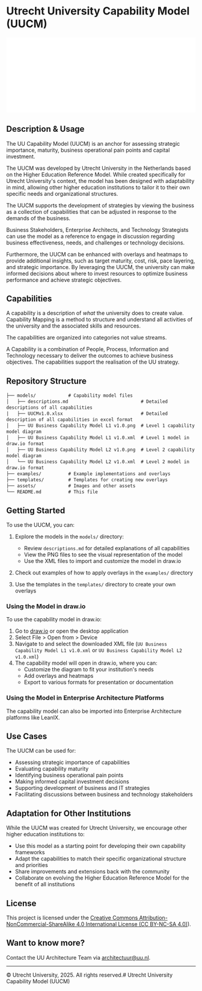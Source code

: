 # Utrecht University Capability Model (UUCM)

![Utrecht University Logo](assets/uu-logo.png)

## Description & Usage

The UU Capability Model (UUCM) is an anchor for assessing strategic importance, maturity, business operational pain points and capital investment.

The UUCM was developed by Utrecht University in the Netherlands based on the Higher Education Reference Model. While created specifically for Utrecht University's context, the model has been designed with adaptability in mind, allowing other higher education institutions to tailor it to their own specific needs and organizational structures.

The UUCM supports the development of strategies by viewing the business as a collection of capabilities that can be adjusted in response to the demands of the business. 

Business Stakeholders, Enterprise Architects, and Technology Strategists can use the model as a reference to engage in discussion regarding business effectiveness, needs, and challenges or technology decisions.

Furthermore, the UUCM can be enhanced with overlays and heatmaps to provide additional insights, such as target maturity, cost, risk, pace layering, and strategic importance. By leveraging the UUCM, the university can make informed decisions about where to invest resources to optimize business performance and achieve strategic objectives.

## Capabilities

A capability is a description of *what* the university does to create value. Capability Mapping is a method to structure and understand all activities of the university and the associated skills and resources.

The capabilities are organized into categories not value streams.

A Capability is a combination of People, Process, Information and Technology necessary to deliver the outcomes to achieve business objectives. The capabilities support the realisation of the UU strategy.

## Repository Structure

```
├── models/            # Capability model files
│   ├── descriptions.md                           # Detailed descriptions of all capabilities
|   ├── UUCMv1.0.xlsx                             # Detailed description of all capabilities in excel format
│   ├── UU Business Capability Model L1 v1.0.png  # Level 1 capability model diagram
│   ├── UU Business Capability Model L1 v1.0.xml  # Level 1 model in draw.io format
│   ├── UU Business Capability Model L2 v1.0.png  # Level 2 capability model diagram
│   └── UU Business Capability Model L2 v1.0.xml  # Level 2 model in draw.io format
├── examples/          # Example implementations and overlays
├── templates/         # Templates for creating new overlays
├── assets/            # Images and other assets
└── README.md          # This file
```

## Getting Started

To use the UUCM, you can:

1. Explore the models in the `models/` directory:
   - Review `descriptions.md` for detailed explanations of all capabilities
   - View the PNG files to see the visual representation of the model
   - Use the XML files to import and customize the model in draw.io

2. Check out examples of how to apply overlays in the `examples/` directory
3. Use the templates in the `templates/` directory to create your own overlays

### Using the Model in draw.io

To use the capability model in draw.io:

1. Go to [draw.io](https://app.diagrams.net/) or open the desktop application
2. Select File > Open from > Device
3. Navigate to and select the downloaded XML file (`UU Business Capability Model L1 v1.0.xml` or `UU Business Capability Model L2 v1.0.xml`)
4. The capability model will open in draw.io, where you can:
   - Customize the diagram to fit your institution's needs
   - Add overlays and heatmaps
   - Export to various formats for presentation or documentation

### Using the Model in Enterprise Architecture Platforms

The capability model can also be imported into Enterprise Architecture platforms like LeanIX.

## Use Cases

The UUCM can be used for:

- Assessing strategic importance of capabilities
- Evaluating capability maturity
- Identifying business operational pain points
- Making informed capital investment decisions
- Supporting development of business and IT strategies
- Facilitating discussions between business and technology stakeholders

## Adaptation for Other Institutions

While the UUCM was created for Utrecht University, we encourage other higher education institutions to:

- Use this model as a starting point for developing their own capability frameworks
- Adapt the capabilities to match their specific organizational structure and priorities
- Share improvements and extensions back with the community
- Collaborate on evolving the Higher Education Reference Model for the benefit of all institutions

## License

This project is licensed under the [Creative Commons Attribution-NonCommercial-ShareAlike 4.0 International License (CC BY-NC-SA 4.0)]([https://creativecommons.org/licenses/by-nc-sa/4.0/)).

## Want to know more?

Contact the UU Architecture Team via [architectuur@uu.nl](mailto:architectuur@uu.nl).

---

© Utrecht University, 2025. All rights reserved.# Utrecht University Capability Model (UUCM)
